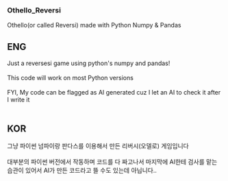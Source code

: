 ### Othello_Reversi

Othello(or called Reversi) made with Python Numpy & Pandas

## ENG
Just a reversesi game using python's numpy and pandas!
<br></br>
This code will work on most Python versions
<br></br>
FYI, My code can be flagged as AI generated cuz I let an AI to check it after I write it
<br></br>

## KOR
그냥 파이썬 넘파이랑 판다스를 이용해서 만든 리버시(오델로) 게임입니다
<br></br>
대부분의 파이썬 버전에서 작동하며 코드를 다 짜고나서 마지막에 AI한테 검사를 맡는 습관이 있어서
AI가 만든 코드라고 뜰 수도 있는데 아닙니다..
<br></br>
